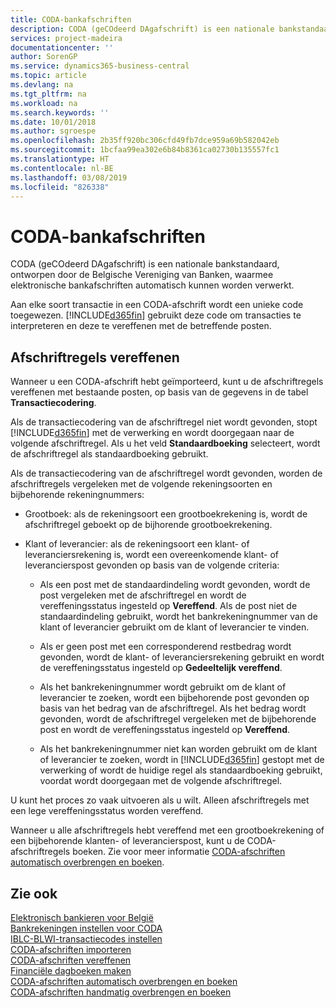 ```yaml
---
title: CODA-bankafschriften
description: CODA (geCOdeerd DAgafschrift) is een nationale bankstandaard, ontworpen door de Belgische Vereniging van Banken, waarmee elektronische bankafschriften automatisch kunnen worden verwerkt.
services: project-madeira
documentationcenter: ''
author: SorenGP
ms.service: dynamics365-business-central
ms.topic: article
ms.devlang: na
ms.tgt_pltfrm: na
ms.workload: na
ms.search.keywords: ''
ms.date: 10/01/2018
ms.author: sgroespe
ms.openlocfilehash: 2b35ff920bc306cfd49fb7dce959a69b582042eb
ms.sourcegitcommit: 1bcfaa99ea302e6b84b8361ca02730b135557fc1
ms.translationtype: HT
ms.contentlocale: nl-BE
ms.lasthandoff: 03/08/2019
ms.locfileid: "826338"
---
```

# <a name="coda-bank-statements"></a>CODA-bankafschriften
CODA (geCOdeerd DAgafschrift) is een nationale bankstandaard, ontworpen door de Belgische Vereniging van Banken, waarmee elektronische bankafschriften automatisch kunnen worden verwerkt.  

Aan elke soort transactie in een CODA-afschrift wordt een unieke code toegewezen. [!INCLUDE[d365fin](../../includes/d365fin_md.md)] gebruikt deze code om transacties te interpreteren en deze te vereffenen met de betreffende posten.  

## <a name="applying-statement-lines"></a>Afschriftregels vereffenen  
Wanneer u een CODA-afschrift hebt geïmporteerd, kunt u de afschriftregels vereffenen met bestaande posten, op basis van de gegevens in de tabel **Transactiecodering**.  

Als de transactiecodering van de afschriftregel niet wordt gevonden, stopt [!INCLUDE[d365fin](../../includes/d365fin_md.md)] met de verwerking en wordt doorgegaan naar de volgende afschriftregel. Als u het veld **Standaardboeking** selecteert, wordt de afschriftregel als standaardboeking gebruikt.  

Als de transactiecodering van de afschriftregel wordt gevonden, worden de afschriftregels vergeleken met de volgende rekeningsoorten en bijbehorende rekeningnummers:  

- Grootboek: als de rekeningsoort een grootboekrekening is, wordt de afschriftregel geboekt op de bijhorende grootboekrekening.  

- Klant of leverancier: als de rekeningsoort een klant- of leveranciersrekening is, wordt een overeenkomende klant- of leverancierspost gevonden op basis van de volgende criteria:  

    - Als een post met de standaardindeling wordt gevonden, wordt de post vergeleken met de afschriftregel en wordt de vereffeningsstatus ingesteld op **Vereffend**. Als de post niet de standaardindeling gebruikt, wordt het bankrekeningnummer van de klant of leverancier gebruikt om de klant of leverancier te vinden.  

    - Als er geen post met een corresponderend restbedrag wordt gevonden, wordt de klant- of leveranciersrekening gebruikt en wordt de vereffeningsstatus ingesteld op **Gedeeltelijk vereffend**.  

    - Als het bankrekeningnummer wordt gebruikt om de klant of leverancier te zoeken, wordt een bijbehorende post gevonden op basis van het bedrag van de afschriftregel. Als het bedrag wordt gevonden, wordt de afschriftregel vergeleken met de bijbehorende post en wordt de vereffeningsstatus ingesteld op **Vereffend**.  

    - Als het bankrekeningnummer niet kan worden gebruikt om de klant of leverancier te zoeken, wordt in [!INCLUDE[d365fin](../../includes/d365fin_md.md)] gestopt met de verwerking of wordt de huidige regel als standaardboeking gebruikt, voordat wordt doorgegaan met de volgende afschriftregel.  

U kunt het proces zo vaak uitvoeren als u wilt. Alleen afschriftregels met een lege vereffeningsstatus worden vereffend.  

Wanneer u alle afschriftregels hebt vereffend met een grootboekrekening of een bijbehorende klanten- of leverancierspost, kunt u de CODA-afschriftregels boeken. Zie voor meer informatie [CODA-afschriften automatisch overbrengen en boeken](how-to-manually-transfer-and-post-coda-statements.md).  

## <a name="see-also"></a>Zie ook  
 [Elektronisch bankieren voor België](belgian-electronic-banking.md)   
 [Bankrekeningen instellen voor CODA](how-to-set-up-bank-accounts-for-coda.md)   
 [IBLC-BLWI-transactiecodes instellen](how-to-set-up-iblc-blwi-transaction-codes.md)   
 [CODA-afschriften importeren](how-to-import-coda-statements.md)   
 [CODA-afschriften vereffenen](how-to-apply-coda-statements.md)   
 [Financiële dagboeken maken](how-to-create-financial-journals.md)   
 [CODA-afschriften automatisch overbrengen en boeken](how-to-automatically-transfer-and-post-coda-statements.md)   
 [CODA-afschriften handmatig overbrengen en boeken](how-to-manually-transfer-and-post-coda-statements.md)
